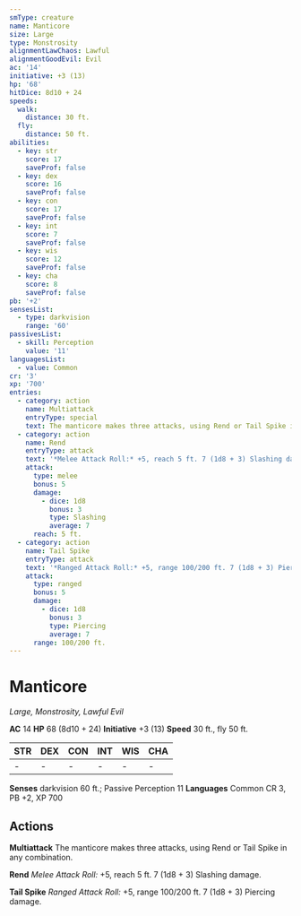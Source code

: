 ```yaml
---
smType: creature
name: Manticore
size: Large
type: Monstrosity
alignmentLawChaos: Lawful
alignmentGoodEvil: Evil
ac: '14'
initiative: +3 (13)
hp: '68'
hitDice: 8d10 + 24
speeds:
  walk:
    distance: 30 ft.
  fly:
    distance: 50 ft.
abilities:
  - key: str
    score: 17
    saveProf: false
  - key: dex
    score: 16
    saveProf: false
  - key: con
    score: 17
    saveProf: false
  - key: int
    score: 7
    saveProf: false
  - key: wis
    score: 12
    saveProf: false
  - key: cha
    score: 8
    saveProf: false
pb: '+2'
sensesList:
  - type: darkvision
    range: '60'
passivesList:
  - skill: Perception
    value: '11'
languagesList:
  - value: Common
cr: '3'
xp: '700'
entries:
  - category: action
    name: Multiattack
    entryType: special
    text: The manticore makes three attacks, using Rend or Tail Spike in any combination.
  - category: action
    name: Rend
    entryType: attack
    text: '*Melee Attack Roll:* +5, reach 5 ft. 7 (1d8 + 3) Slashing damage.'
    attack:
      type: melee
      bonus: 5
      damage:
        - dice: 1d8
          bonus: 3
          type: Slashing
          average: 7
      reach: 5 ft.
  - category: action
    name: Tail Spike
    entryType: attack
    text: '*Ranged Attack Roll:* +5, range 100/200 ft. 7 (1d8 + 3) Piercing damage.'
    attack:
      type: ranged
      bonus: 5
      damage:
        - dice: 1d8
          bonus: 3
          type: Piercing
          average: 7
      range: 100/200 ft.
---
```


# Manticore
*Large, Monstrosity, Lawful Evil*

**AC** 14
**HP** 68 (8d10 + 24)
**Initiative** +3 (13)
**Speed** 30 ft., fly 50 ft.

| STR | DEX | CON | INT | WIS | CHA |
| --- | --- | --- | --- | --- | --- |
| - | - | - | - | - | - |

**Senses** darkvision 60 ft.; Passive Perception 11
**Languages** Common
CR 3, PB +2, XP 700

## Actions

**Multiattack**
The manticore makes three attacks, using Rend or Tail Spike in any combination.

**Rend**
*Melee Attack Roll:* +5, reach 5 ft. 7 (1d8 + 3) Slashing damage.

**Tail Spike**
*Ranged Attack Roll:* +5, range 100/200 ft. 7 (1d8 + 3) Piercing damage.

